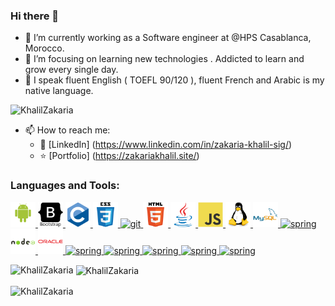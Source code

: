 ### Hi there 👋



- :yellow_heart: I’m currently working as a Software engineer at @HPS Casablanca, Morocco.
- 🌱 I’m  focusing on learning new technologies . Addicted to learn and grow every single day. 
- :tongue: I speak fluent English ( TOEFL 90/120 ), fluent French and Arabic is my native language.

<p align="left"> <img src="https://komarev.com/ghpvc/?username=KhalilZakaria&label=Profile%20views&color=0e75b6&style=flat" alt="KhalilZakaria" /> </p>

- 📫 How to reach me:
    * :office: [LinkedIn] (https://www.linkedin.com/in/zakaria-khalil-sig/)
    * :star: [Portfolio] (https://zakariakhalil.site/)
   

<h3 align="left">Languages and Tools:</h3>
<p align="left"> 
   <a href="https://developer.android.com" target="_blank" rel="noreferrer"> 
      <img src="https://raw.githubusercontent.com/devicons/devicon/master/icons/android/android-original-wordmark.svg" alt="android" width="40" height="40"/> </a> 
   
   <a href="https://getbootstrap.com" target="_blank" rel="noreferrer"> 
      <img src="https://raw.githubusercontent.com/devicons/devicon/master/icons/bootstrap/bootstrap-plain-wordmark.svg" alt="bootstrap" width="40" height="40"/> </a> 
   
   <a href="https://www.cprogramming.com/" target="_blank" rel="noreferrer">
      <img src="https://raw.githubusercontent.com/devicons/devicon/master/icons/c/c-original.svg" alt="c" width="40" height="40"/> </a> 
   
   <a href="https://www.w3schools.com/css/" target="_blank" rel="noreferrer"> 
      <img src="https://raw.githubusercontent.com/devicons/devicon/master/icons/css3/css3-original-wordmark.svg" alt="css3" width="40" height="40"/> </a> 
   
   <a href="https://git-scm.com/" target="_blank" rel="noreferrer"> 
      <img src="https://www.vectorlogo.zone/logos/git-scm/git-scm-icon.svg" alt="git" width="40" height="40"/> </a> 
   
   <a href="https://www.w3.org/html/" target="_blank" rel="noreferrer"> 
      <img src="https://raw.githubusercontent.com/devicons/devicon/master/icons/html5/html5-original-wordmark.svg" alt="html5" width="40" height="40"/> </a>
   
   <a href="https://www.java.com" target="_blank" rel="noreferrer"> 
      <img src="https://raw.githubusercontent.com/devicons/devicon/master/icons/java/java-original.svg" alt="java" width="40" height="40"/> </a> 
   
   <a href="https://developer.mozilla.org/en-US/docs/Web/JavaScript" target="_blank" rel="noreferrer"> 
      <img src="https://raw.githubusercontent.com/devicons/devicon/master/icons/javascript/javascript-original.svg" alt="javascript" width="40" height="40"/> </a>
   
   <a href="https://www.linux.org/" target="_blank" rel="noreferrer"> 
      <img src="https://raw.githubusercontent.com/devicons/devicon/master/icons/linux/linux-original.svg" alt="linux" width="40" height="40"/> </a> 
   
   <a href="https://www.mysql.com/" target="_blank" rel="noreferrer">
      <img src="https://raw.githubusercontent.com/devicons/devicon/master/icons/mysql/mysql-original-wordmark.svg" alt="mysql" width="40" height="40"/> </a>
   
   <a href="https://postgresql.org/" target="_blank" rel="noreferrer"> 
      <img src="https://www.vectorlogo.zone/logos/postgresql/postgresql-icon.svg" alt="spring" width="40" height="40"/> </a> 
   
   <a href="https://nodejs.org" target="_blank" rel="noreferrer">
      <img src="https://raw.githubusercontent.com/devicons/devicon/master/icons/nodejs/nodejs-original-wordmark.svg" alt="nodejs" width="40" height="40"/> </a>
   
   <a href="https://www.oracle.com/" target="_blank" rel="noreferrer"> 
      <img src="https://raw.githubusercontent.com/devicons/devicon/master/icons/oracle/oracle-original.svg" alt="oracle" width="40" height="40"/> </a> 
   
   <a href="https://spring.io/" target="_blank" rel="noreferrer"> 
      <img src="https://www.vectorlogo.zone/logos/springio/springio-icon.svg" alt="spring" width="40" height="40"/> </a> 
   
   <a href="https://angular.io/" target="_blank" rel="noreferrer"> 
      <img src="https://www.vectorlogo.zone/logos/angular/angular-icon.svg" alt="spring" width="40" height="40"/> </a> 
   
   <a href="https://docker.com/" target="_blank" rel="noreferrer"> 
      <img src="https://www.vectorlogo.zone/logos/docker/docker-icon.svg" alt="spring" width="40" height="40"/> </a> 
   
   <a href="https://bitbucket.com/" target="_blank" rel="noreferrer"> 
      <img src="https://www.vectorlogo.zone/logos/jenkins/jenkins-icon.svg" alt="spring" width="40" height="40"/> </a> 
   
   <a href="https://kubernetes.io/" target="_blank" rel="noreferrer"> 
      <img src="https://www.vectorlogo.zone/logos/kubernetes/kubernetes-icon.svg" alt="spring" width="40" height="40"/> </a> 
   

   
</p>

<p><img align="left" src="https://github-readme-stats.vercel.app/api/top-langs?username=KhalilZakaria&show_icons=true&locale=en&layout=compact" alt="KhalilZakaria" /></p>

<p>&nbsp;<img align="center" src="https://github-readme-stats.vercel.app/api?username=KhalilZakaria&show_icons=true&locale=en" alt="KhalilZakaria" /></p>

<p><img align="center" src="https://github-readme-streak-stats.herokuapp.com/?user=KhalilZakaria&" alt="KhalilZakaria" /></p>

